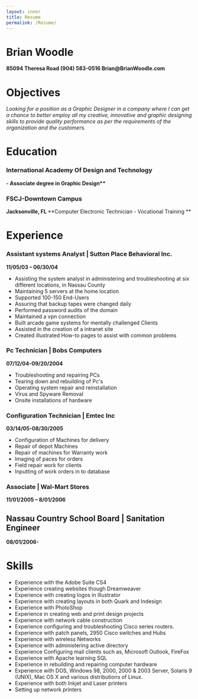 ```yaml
---
layout: inner
title: Resume
permalink: /Resume/
---
```


<h1> Brian Woodle </h1>
<b> 85094 Theresa Road </b>  
<b> (904) 583-0516  </b>
<b> Brian@BrianWoodle.com </b>
<h1> Objectives </h1>
<i> Looking for a position as a Graphic Designer in a company where I can get a chance to better employ all my creative, innovative and graphic designing skills to provide quality performance as per the requirements of the organization and the customers. </i>
<h1> Education </h1> 
<h3> International Academy Of Design and Technology </h3>  
<b> - Associate degree in Graphic Design** </b>  
<p>
<H3> FSCJ-Downtown Campus </H3> 
<b> Jacksonville, FL </B> 
**Computer Electronic Technician  - Vocational Training **

# Experience  
### Assistant systems Analyst | Sutton Place Behavioral Inc.   
**11/05/03 – 06/30/04**
-  Assisting the system analyst in administering and troubleshooting at six
 different locations, in Nassau County
-  Maintaining 5 servers at the home location
-  Supported 100-150 End-Users
-  Assuring that backup tapes were changed daily
-  Performed password audits of the domain
-  Maintained a vpn connection
-  Built arcade game systems for mentally challenged Clients
-  Assisted in the creation of a intranet site
-  Created illustrated How-to pages to assist with common problems
  ### Pc Technician | Bobs Computers   
**07/12/04-09/20/2004**
-  Troubleshooting and repairing PCs
-  Tearing down and rebuilding of Pc's
- Operating system repair and reinstallation
- Virus and Spyware Removal
-  Onsite installations of hardware  

### Configuration Technician | Emtec Inc    
**03/14/05-08/30/2005**
-  Configuration of Machines for delivery
-  Repair of depot Machines
-  Repair of machines for Warranty work
-  Imaging of paces for orders
-  Field repair work  for clients
-  Inputting of work orders in to database
### Associate | Wal-Mart Stores 
**11/01/2005 – 8/01/2006**
## Nassau Country School Board | Sanitation Engineer  
**08/01/2006-**  
# Skills
- Experience with the Adobe Suite CS4
- Experience creating websites though Dreamweaver
- Experience with  creating logos in  Illustrator
- Experience with creating layouts in both Quark and Indesign
- Experience with PhotoShop
- Experience in creating web and print design projects
-  Experience with network cable construction
-  Experience configuring and troubleshooting Cisco series routers.
-  Experience with patch panels, 2950 Cisco switches and Hubs
-  Experience with wireless Networks
-  Experience with administering active directory
-  Experience Configuring mail clients such as, Microsoft Outlook, FireFox
- Experience with Apache learning SQL
- Experience in rebuilding and repairing computer hardware
- Experience with DOS, Windows 98, 2000, 2000 & 2003 Server, Solaris 9 (UNIX), Mac OS  X  and various distributions of Linux.
- Experience with both Inkjet and Laser printers
- Setting up network  printers

 
